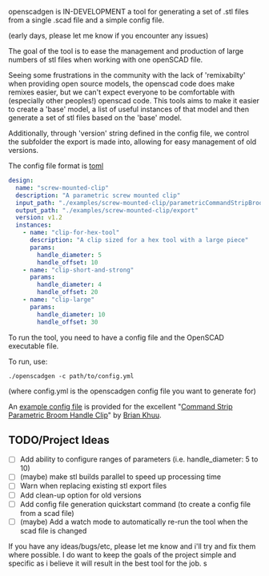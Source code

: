 openscadgen is IN-DEVELOPMENT a tool for generating a set of .stl files from a single .scad file and a simple config file.

(early days, please let me know if you encounter any issues)

The goal of the tool is to ease the management and production of large numbers of stl files when working with one openSCAD file.

Seeing some frustrations in the community with the lack of 'remixabilty' when providing open source models, the openscad code does make remixes easier, but we can't expect everyone to be comfortable with (especially other peoples!) openscad code. This tools aims to make it easier to create a 'base' model, a list of useful instances of that model and then generate a set of stl files based on the 'base' model.

Additionally, through 'version' string defined in the config file, we control the subfolder the export is made into, allowing for easy management of old versions.

The config file format is [toml](https://toml.io/en/)
```yaml
design:
  name: "screw-mounted-clip"
  description: "A parametric screw mounted clip"
  input_path: "./examples/screw-mounted-clip/parametricCommandStripBroomHook.scad"
  output_path: "./examples/screw-mounted-clip/export"
  version: v1.2
  instances:
    - name: "clip-for-hex-tool"
      description: "A clip sized for a hex tool with a large piece"
      params:
        handle_diameter: 5
        handle_offset: 10
    - name: "clip-short-and-strong"
      params:
        handle_diameter: 4
        handle_offset: 20
    - name: "clip-large"
      params:
        handle_diameter: 10
        handle_offset: 30

```

To run the tool, you need to have a config file and the OpenSCAD executable file.

To run, use: 
```
./openscadgen -c path/to/config.yml
```
(where config.yml is the openscadgen config file you want to generate for)


An [example config file](./examples/screw-mounted-clip/config.yml) is provided for the excellent "[Command Strip Parametric Broom Handle Clip](https://www.printables.com/model/516117-parametric-broom-handle-holder-openscad-command-st/related)" by [Brian Khuu](https://briankhuu.com/). 



## TODO/Project Ideas
- [ ] Add ability to configure ranges of parameters (i.e. handle_diameter: 5 to 10)
- [ ] (maybe) make stl builds parallel to speed up processing time 
- [ ] Warn when replacing existing stl export files
- [ ] Add clean-up option for old versions
- [ ] Add config file generation quickstart command (to create a config file from a scad file)
- [ ] (maybe) Add a watch mode to automatically re-run the tool when the scad file is changed

If you have any ideas/bugs/etc, please let me know and i'll try and fix them where possible. I do want to keep the goals of the project simple and specific as i believe it will result in the best tool for the job. s